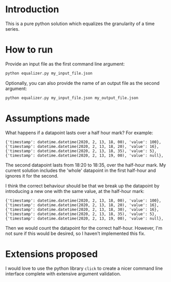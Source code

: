 # Introduction
This is a pure python solution which equalizes the granularity of a time series.

# How to run
Provide an input file as the first command line argument:

```bash
python equalizer.py my_input_file.json
```

Optionally, you can also provide the name of an output file as the second argument:

```bash
python equalizer.py my_input_file.json my_output_file.json
```

# Assumptions made
What happens if a datapoint lasts over a half hour mark?
For example:

```
{'timestamp': datetime.datetime(2020, 2, 13, 18, 00), 'value': 100},
{'timestamp': datetime.datetime(2020, 2, 13, 18, 20), 'value': 16},
{'timestamp': datetime.datetime(2020, 2, 13, 18, 35), 'value': 5},
{'timestamp': datetime.datetime(2020, 2, 13, 19, 00), 'value': null},
```

The second datapoint lasts from 18:20 to 18:35, over the half-hour mark.
My current solution includes the 'whole' datapoint in the first half-hour and ignores it for the second.

I think the correct behaviour should be that we break up the datapoint by introducing a new one with the same value, at the half-hour mark:

```
{'timestamp': datetime.datetime(2020, 2, 13, 18, 00), 'value': 100},
{'timestamp': datetime.datetime(2020, 2, 13, 18, 20), 'value': 16},
{'timestamp': datetime.datetime(2020, 2, 13, 18, 30), 'value': 16},
{'timestamp': datetime.datetime(2020, 2, 13, 18, 35), 'value': 5},
{'timestamp': datetime.datetime(2020, 2, 13, 19, 00), 'value': null},
```

Then we would count the datapoint for the correct half-hour.
However, I'm not sure if this would be desired, so I haven't implemented this fix.

# Extensions proposed
I would love to use the python library `click` to create a nicer command line 
interface complete with extensive argument validation.
